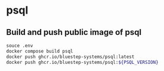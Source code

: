 # psql 
## Build and push public image of psql
```bash
souce .env
docker compose build psql
docker push ghcr.io/bluestep-systems/psql:latest
docker push ghcr.io/bluestep-systems/psql:${PSQL_VERSION}
```

